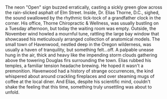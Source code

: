The neon "Open" sign buzzed erratically, casting a sickly green glow across the rain-slicked asphalt of Elm Street.  Inside, Dr. Elias Thorne, D.C.,  sighed, the sound swallowed by the rhythmic tick-tock of a grandfather clock in the corner. His office, Thorne Chiropractic & Wellness, was usually bustling on a Tuesday afternoon, but today the waiting room was empty. Outside, the November wind howled a mournful tune, rattling the large bay window that showcased his meticulously arranged collection of anatomical models.  The small town of Havenwood, nestled deep in the Oregon wilderness, was usually a haven of tranquility, but something felt…off. A palpable unease hung in the air, thick and heavy like the impending storm clouds gathering above the towering Douglas firs surrounding the town. Elias rubbed his temples, a familiar tension headache brewing.  He hoped it wasn't a premonition.  Havenwood had a history of strange occurrences, the kind whispered about around crackling fireplaces and over steaming mugs of coffee at the local diner. And Elias, despite his scientific mind, couldn't shake the feeling that this time, something truly unsettling was about to unfold.
